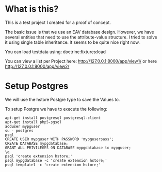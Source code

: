 What is this?
===============

This is a test project I created for a proof of concept.

The basic issue is that we use an EAV database design. However, we have several entities that need to use the attribute-value structure.
I tried to solve it using single table inheritance. It seems to be quite nice right now.

You can load testdata using: doctrine:fixtures:load

You can view a list per Project here: http://127.0.0.1:8000/app/view1/<ProjectId> or here http://127.0.0.1:8000/app/view2/<ProjectId>


Setup Postgres
===============

We will use the hstore Postgre type to save the Values to.

To setup Postgre we have to execute the following:

```
apt-get install postgresql postgresql-client 
apt-get install php5-pgsql
adduser mypguser
su - postgres
psql
CREATE USER mypguser WITH PASSWORD 'mypguserpass';
CREATE DATABASE mypgdatabase;
GRANT ALL PRIVILEGES ON DATABASE mypgdatabase to mypguser;
\q
psql 'create extension hstore;'
psql mypgdatabase -c 'create extension hstore;'
psql template1 -c 'create extension hstore;'
```